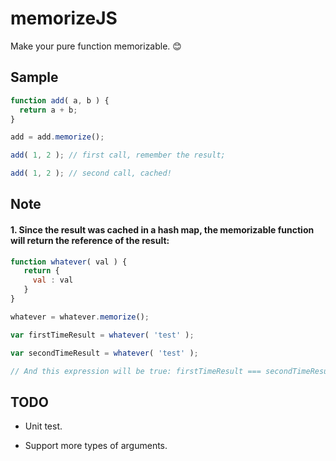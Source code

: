 # memorizeJS
Make your pure function memorizable. 😊


## Sample

``` javascript
function add( a, b ) {
  return a + b;
}

add = add.memorize();

add( 1, 2 ); // first call, remember the result;

add( 1, 2 ); // second call, cached!

```
## Note

#### 1. Since the result was cached in a hash map, the memorizable function will return the reference of the result:

``` javascript
function whatever( val ) {
   return {
     val : val
   }
}

whatever = whatever.memorize();

var firstTimeResult = whatever( 'test' );

var secondTimeResult = whatever( 'test' );

// And this expression will be true: firstTimeResult === secondTimeResult

```

## TODO

- Unit test.

- Support more types of arguments.
